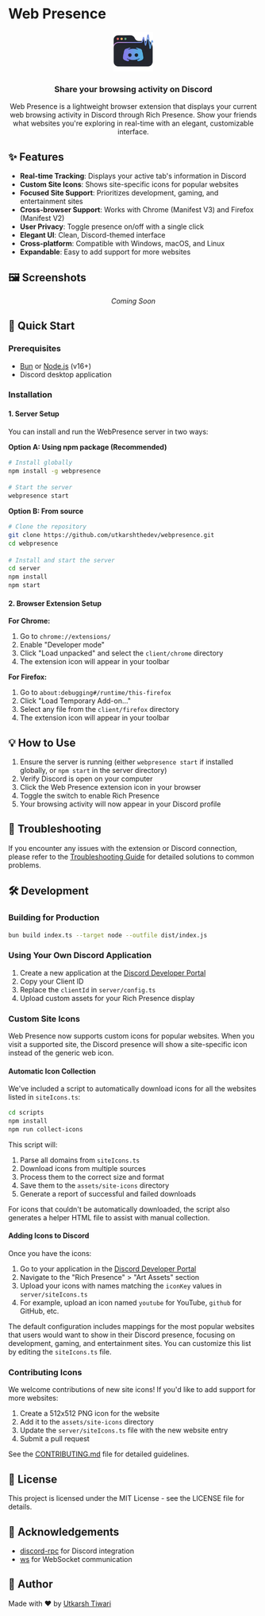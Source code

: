 # Web Presence

<div align="center">
  <img src="client/chrome/icons/icon128.png" alt="Web Presence Logo" width="80">
  <h3>Share your browsing activity on Discord</h3>

Web Presence is a lightweight browser extension that displays your current web browsing activity in Discord through Rich Presence. Show your friends what websites you're exploring in real-time with an elegant, customizable interface.

</div>

## ✨ Features

- **Real-time Tracking**: Displays your active tab's information in Discord
- **Custom Site Icons**: Shows site-specific icons for popular websites
- **Focused Site Support**: Prioritizes development, gaming, and entertainment sites
- **Cross-browser Support**: Works with Chrome (Manifest V3) and Firefox (Manifest V2)
- **User Privacy**: Toggle presence on/off with a single click
- **Elegant UI**: Clean, Discord-themed interface
- **Cross-platform**: Compatible with Windows, macOS, and Linux
- **Expandable**: Easy to add support for more websites

## 🖼️ Screenshots

<div align="center">
  <p><i>Coming Soon</i></p>
</div>

## 🚀 Quick Start

### Prerequisites

- [Bun](https://bun.sh/) or [Node.js](https://nodejs.org/) (v16+)
- Discord desktop application

### Installation

#### 1. Server Setup

You can install and run the WebPresence server in two ways:

**Option A: Using npm package (Recommended)**

```bash
# Install globally
npm install -g webpresence

# Start the server
webpresence start
```

**Option B: From source**

```bash
# Clone the repository
git clone https://github.com/utkarshthedev/webpresence.git
cd webpresence

# Install and start the server
cd server
npm install
npm start
```

#### 2. Browser Extension Setup

**For Chrome:**

1. Go to `chrome://extensions/`
2. Enable "Developer mode"
3. Click "Load unpacked" and select the `client/chrome` directory
4. The extension icon will appear in your toolbar

**For Firefox:**

1. Go to `about:debugging#/runtime/this-firefox`
2. Click "Load Temporary Add-on..."
3. Select any file from the `client/firefox` directory
4. The extension icon will appear in your toolbar

## 💡 How to Use

1. Ensure the server is running (either `webpresence start` if installed globally, or `npm start` in the server directory)
2. Verify Discord is open on your computer
3. Click the Web Presence extension icon in your browser
4. Toggle the switch to enable Rich Presence
5. Your browsing activity will now appear in your Discord profile

## 🔧 Troubleshooting

If you encounter any issues with the extension or Discord connection, please refer to the [Troubleshooting Guide](TROUBLESHOOTING.md) for detailed solutions to common problems.

## 🛠️ Development

### Building for Production

```bash
bun build index.ts --target node --outfile dist/index.js
```

### Using Your Own Discord Application

1. Create a new application at the [Discord Developer Portal](https://discord.com/developers/applications)
2. Copy your Client ID
3. Replace the `clientId` in `server/config.ts`
4. Upload custom assets for your Rich Presence display

### Custom Site Icons

Web Presence now supports custom icons for popular websites. When you visit a supported site, the Discord presence will show a site-specific icon instead of the generic web icon.

#### Automatic Icon Collection

We've included a script to automatically download icons for all the websites listed in `siteIcons.ts`:

```bash
cd scripts
npm install
npm run collect-icons
```

This script will:

1. Parse all domains from `siteIcons.ts`
2. Download icons from multiple sources
3. Process them to the correct size and format
4. Save them to the `assets/site-icons` directory
5. Generate a report of successful and failed downloads

For icons that couldn't be automatically downloaded, the script also generates a helper HTML file to assist with manual collection.

#### Adding Icons to Discord

Once you have the icons:

1. Go to your application in the [Discord Developer Portal](https://discord.com/developers/applications)
2. Navigate to the "Rich Presence" > "Art Assets" section
3. Upload your icons with names matching the `iconKey` values in `server/siteIcons.ts`
4. For example, upload an icon named `youtube` for YouTube, `github` for GitHub, etc.

The default configuration includes mappings for the most popular websites that users would want to show in their Discord presence, focusing on development, gaming, and entertainment sites. You can customize this list by editing the `siteIcons.ts` file.

### Contributing Icons

We welcome contributions of new site icons! If you'd like to add support for more websites:

1. Create a 512x512 PNG icon for the website
2. Add it to the `assets/site-icons` directory
3. Update the `server/siteIcons.ts` file with the new website entry
4. Submit a pull request

See the [CONTRIBUTING.md](CONTRIBUTING.md) file for detailed guidelines.

## 📄 License

This project is licensed under the MIT License - see the LICENSE file for details.

## 👏 Acknowledgements

- [discord-rpc](https://www.npmjs.com/package/discord-rpc) for Discord integration
- [ws](https://www.npmjs.com/package/ws) for WebSocket communication

## 👤 Author

Made with ❤️ by [Utkarsh Tiwari](https://github.com/utkarshthedev)
